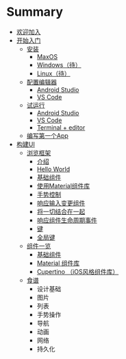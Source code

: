 # Summary

* [欢迎加入](README.md)
* [开始入门](kai-shi-ru-men.md)
  * [安装](chapter1.md)
    * [MaxOS](chapter1/maxos.md)
    * [Windows（待）](chapter1/windows.md)
    * [Linux（待）](chapter1/linux.md)
  * [配置编辑器](pei-zhi-bian-ji-qi.md)
    * [Android Studio](pei-zhi-bian-ji-qi/android-studio.md)
    * [VS Code](pei-zhi-bian-ji-qi/vs-code.md)
  * [试运行](shou-ci-ti-yan.md)
    * [Android Studio](shou-ci-ti-yan/android-studio.md)
    * [VS Code](shou-ci-ti-yan/vs-code.md)
    * [Terminal + editor](shou-ci-ti-yan/terminal-+-editor.md)
  * [编写第一个App](bian-xie-di-yi-ge-app.md)
* [构建UI](goujian-ui.md)
  * [浏览框架](liu-lan-kuang-jia.md)
    * [介绍](liu-lan-kuang-jia/jie-shao.md)
    * [Hello World](liu-lan-kuang-jia/hello-world.md)
    * [基础组件](liu-lan-kuang-jia/ji-chu-zu-jian.md)
    * [使用Material组件库](liu-lan-kuang-jia/shi-yong-material-zu-jian-ku.md)
    * [手势控制](liu-lan-kuang-jia/shou-shi-kong-zhi.md)
    * [响应输入变更组件](liu-lan-kuang-jia/xiang-ying-shu-ru-bian-geng-zu-jian.md)
    * [将一切结合在一起](liu-lan-kuang-jia/jiang-yi-qie-jie-he-zai-yi-qi.md)
    * [响应组件生命周期事件](liu-lan-kuang-jia/xiang-ying-zu-jian-sheng-ming-zhou-qi-shi-jian.md)
    * [键](liu-lan-kuang-jia/guan-jian-zi.md)
    * [全局键](liu-lan-kuang-jia/quan-ju-jian.md)
  * [组件一览](zu-jian-yi-lan.md)
    * [基础组件](ji-chu-zu-jian.md)
    * [Material 组件库](material-zu-jian-ku.md)
    * [Cupertino （iOS风格组件库）](cupertino-iosfeng-ge-zu-jian-ku-ff09.md)
  * [食谱](shi-pu.md)
    * 设计基础
    * 图片
    * 列表
    * 手势操作
    * 导航
    * 动画
    * 网络
    * 持久化

